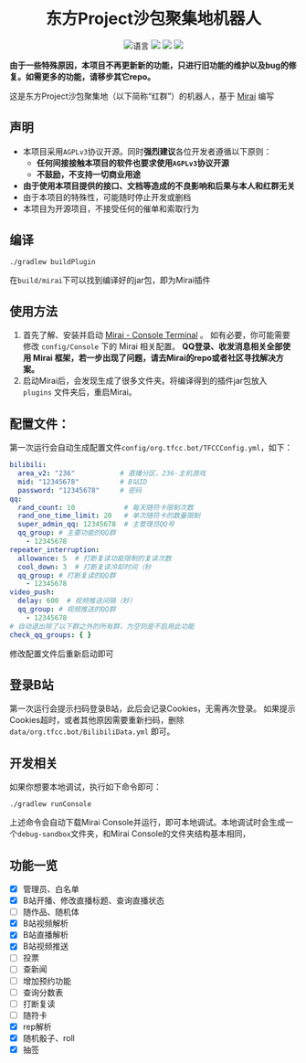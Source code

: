 <div align="center">

# 东方Project沙包聚集地机器人

![](https://img.shields.io/github/languages/top/CuteReimu/tfcc-bot-mirai-console "语言")
[![](https://img.shields.io/github/actions/workflow/status/CuteReimu/tfcc-bot-mirai-console/build.yml?branch=main)](https://github.com/CuteReimu/tfcc-bot-mirai-console/actions/workflows/build.yml "代码分析")
[![](https://img.shields.io/github/contributors/CuteReimu/tfcc-bot-mirai-console)](https://github.com/CuteReimu/tfcc-bot-mirai-console/graphs/contributors "贡献者")
[![](https://img.shields.io/github/license/CuteReimu/tfcc-bot-mirai-console)](https://github.com/CuteReimu/tfcc-bot-mirai-console/blob/main/LICENSE "许可协议")
</div>

**由于一些特殊原因，本项目不再更新新的功能，只进行旧功能的维护以及bug的修复。如需更多的功能，请移步其它repo。**

这是东方Project沙包聚集地（以下简称“红群”）的机器人，基于 [Mirai](https://github.com/mamoe/mirai) 编写

## 声明

* 本项目采用`AGPLv3`协议开源。同时**强烈建议**各位开发者遵循以下原则：
    * **任何间接接触本项目的软件也要求使用`AGPLv3`协议开源**
    * **不鼓励，不支持一切商业用途**
* **由于使用本项目提供的接口、文档等造成的不良影响和后果与本人和红群无关**
* 由于本项目的特殊性，可能随时停止开发或删档
* 本项目为开源项目，不接受任何的催单和索取行为

## 编译

```shell
./gradlew buildPlugin
```

在`build/mirai`下可以找到编译好的jar包，即为Mirai插件

## 使用方法

1. 首先了解、安装并启动 [Mirai - Console Terminal](https://github.com/mamoe/mirai/blob/dev/docs/ConsoleTerminal.md) 。
   如有必要，你可能需要修改 `config/Console` 下的 Mirai 相关配置。
   **QQ登录、收发消息相关全部使用 Mirai 框架，若一步出现了问题，请去Mirai的repo或者社区寻找解决方案。**
2. 启动Mirai后，会发现生成了很多文件夹。将编译得到的插件jar包放入 `plugins` 文件夹后，重启Mirai。

## 配置文件：

第一次运行会自动生成配置文件`config/org.tfcc.bot/TFCCConfig.yml`，如下：

```yaml
bilibili:
  area_v2: "236"           # 直播分区，236-主机游戏
  mid: "12345678"          # B站ID
  password: "12345678"     # 密码
qq:
  rand_count: 10            # 每天随符卡限制次数
  rand_one_time_limit: 20   # 单次随符卡的数量限制
  super_admin_qq: 12345678  # 主管理员QQ号
  qq_group: # 主要功能的QQ群
    - 12345678
repeater_interruption:
  allowance: 5  # 打断复读功能限制的复读次数
  cool_down: 3  # 打断复读冷却时间（秒
  qq_group: # 打断复读的QQ群
    - 12345678
video_push:
  delay: 600  # 视频推送间隔（秒）
  qq_group: # 视频推送的QQ群
    - 12345678
# 自动退出除了以下群之外的所有群，为空则是不启用此功能
check_qq_groups: { }
```

修改配置文件后重新启动即可

## 登录B站

第一次运行会提示扫码登录B站，此后会记录Cookies，无需再次登录。
如果提示Cookies超时，或者其他原因需要重新扫码，删除 `data/org.tfcc.bot/BilibiliData.yml` 即可。

## 开发相关

如果你想要本地调试，执行如下命令即可：

```shell
./gradlew runConsole
```

上述命令会自动下载Mirai Console并运行，即可本地调试。本地调试时会生成一个`debug-sandbox`文件夹，和Mirai Console的文件夹结构基本相同，

## 功能一览

- [x] 管理员、白名单
- [x] B站开播、修改直播标题、查询直播状态
- [ ] 随作品、随机体
- [x] B站视频解析
- [x] B站直播解析
- [x] B站视频推送
- [ ] 投票
- [ ] 查新闻
- [ ] 增加预约功能
- [ ] 查询分数表
- [ ] 打断复读
- [ ] 随符卡
- [x] rep解析
- [x] 随机骰子、roll
- [x] 抽签
